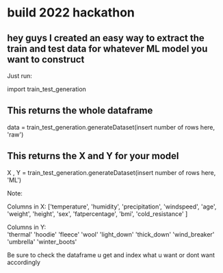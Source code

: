 # build 2022 hackathon

## hey guys I created an easy way to extract the train and test data for whatever ML model you want to construct

Just run:


import train_test_generation
## This returns the whole dataframe
data = train_test_generation.generateDataset(insert number of rows here, 'raw')


## This returns the X and Y for your model
X , Y = train_test_generation.generateDataset(insert number of rows here, 'ML')

Note: 

Columns in X: ['temperature', 'humidity', 'precipitation', 'windspeed', 'age', 'weight', 'height', 'sex', 'fatpercentage', 'bmi', 'cold_resistance' ]

Columns in Y:     
    'thermal' 
    'hoodie'
    'fleece'
    'wool'
    'light_down' 
    'thick_down'
    'wind_breaker'
    'umbrella'
    'winter_boots'

Be sure to check the dataframe u get and index what u want or dont want accordingly
